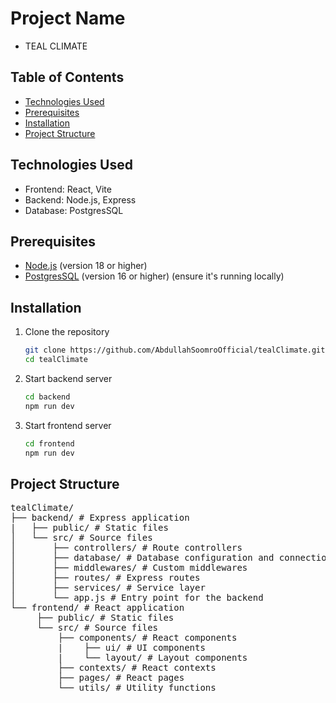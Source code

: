 # Project Name

- TEAL CLIMATE

## Table of Contents

- [Technologies Used](#technologies-used)
- [Prerequisites](#prerequisites)
- [Installation](#installation)
- [Project Structure](#project-structure)

## Technologies Used

- Frontend: React, Vite
- Backend: Node.js, Express
- Database: PostgresSQL

## Prerequisites

- [Node.js](https://nodejs.org/) (version 18 or higher)
- [PostgresSQL](https://www.postgresql.org/download/) (version 16 or higher) (ensure it's running locally)

## Installation

1. Clone the repository

   ```bash
   git clone https://github.com/AbdullahSoomroOfficial/tealClimate.git
   cd tealClimate
   ```

2. Start backend server

   ```bash
   cd backend
   npm run dev
   ```

3. Start frontend server
   ```bash
   cd frontend
   npm run dev
   ```

## Project Structure

<pre>
tealClimate/
├── backend/ # Express application
|   ├── public/ # Static files
│   └── src/ # Source files
│       ├── controllers/ # Route controllers
│       ├── database/ # Database configuration and connection
│       ├── middlewares/ # Custom middlewares
│       ├── routes/ # Express routes
│       ├── services/ # Service layer
│       └── app.js # Entry point for the backend
└── frontend/ # React application
     ├── public/ # Static files
     └── src/ # Source files
         ├── components/ # React components
         |    ├── ui/ # UI components
         |    └── layout/ # Layout components
         ├── contexts/ # React contexts
         ├── pages/ # React pages
         └── utils/ # Utility functions
</pre>

